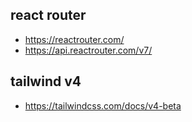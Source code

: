## react router

- https://reactrouter.com/
- https://api.reactrouter.com/v7/

## tailwind v4

- https://tailwindcss.com/docs/v4-beta
